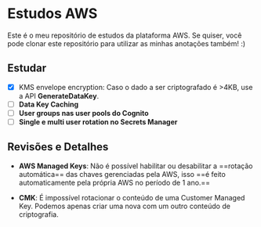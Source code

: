 # Estudos AWS
Este é o meu repositório de estudos da plataforma AWS. Se quiser, você pode clonar este repositório para utilizar as minhas anotações também! :)


## Estudar
- [x] KMS envelope encryption: Caso o dado a ser criptografado é >4KB, use a API **GenerateDataKey**.
- [ ] **Data Key Caching**
- [ ] **User groups nas user pools do Cognito**
- [ ] **Single e multi user rotation no Secrets Manager**
## Revisões e Detalhes

- **AWS Managed Keys**: Não é possível habilitar ou desabilitar a ==rotação automática== das chaves gerenciadas pela AWS, isso ==é feito automaticamente pela própria AWS no período de 1 ano.==

- **CMK**: É impossível rotacionar o conteúdo de uma Customer Managed Key. Podemos apenas criar uma nova com um outro conteúdo de criptografia.